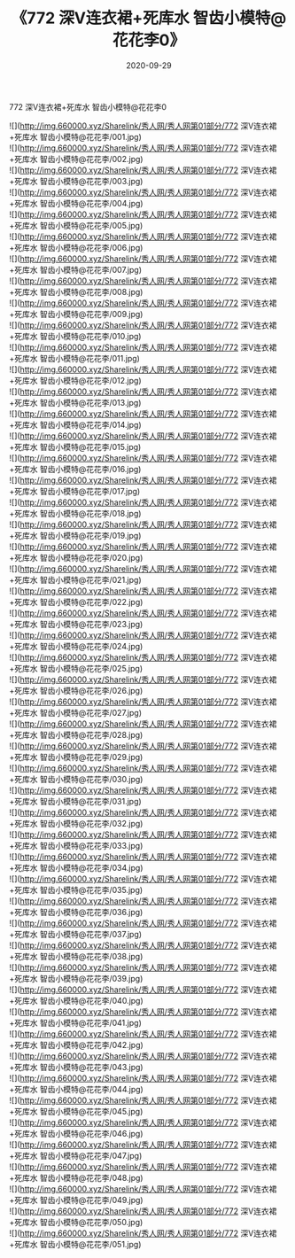 ﻿---
layout: post
title:  《772 深V连衣裙+死库水 智齿小模特@花花李0》
date:   2020-09-29
img: http://img.660000.xyz/Sharelink/秀人网/秀人网第01部分/772 深V连衣裙+死库水 智齿小模特@花花李0/000.jpg
categories: [美女, 清纯, 唯美]
---

772 深V连衣裙+死库水 智齿小模特@花花李0

  ![](http://img.660000.xyz/Sharelink/秀人网/秀人网第01部分/772 深V连衣裙+死库水 智齿小模特@花花李/001.jpg) <br> ![](http://img.660000.xyz/Sharelink/秀人网/秀人网第01部分/772 深V连衣裙+死库水 智齿小模特@花花李/002.jpg) <br> ![](http://img.660000.xyz/Sharelink/秀人网/秀人网第01部分/772 深V连衣裙+死库水 智齿小模特@花花李/003.jpg) <br> ![](http://img.660000.xyz/Sharelink/秀人网/秀人网第01部分/772 深V连衣裙+死库水 智齿小模特@花花李/004.jpg) <br> ![](http://img.660000.xyz/Sharelink/秀人网/秀人网第01部分/772 深V连衣裙+死库水 智齿小模特@花花李/005.jpg) <br> ![](http://img.660000.xyz/Sharelink/秀人网/秀人网第01部分/772 深V连衣裙+死库水 智齿小模特@花花李/006.jpg) <br> ![](http://img.660000.xyz/Sharelink/秀人网/秀人网第01部分/772 深V连衣裙+死库水 智齿小模特@花花李/007.jpg) <br> ![](http://img.660000.xyz/Sharelink/秀人网/秀人网第01部分/772 深V连衣裙+死库水 智齿小模特@花花李/008.jpg) <br> ![](http://img.660000.xyz/Sharelink/秀人网/秀人网第01部分/772 深V连衣裙+死库水 智齿小模特@花花李/009.jpg) <br> ![](http://img.660000.xyz/Sharelink/秀人网/秀人网第01部分/772 深V连衣裙+死库水 智齿小模特@花花李/010.jpg) <br> ![](http://img.660000.xyz/Sharelink/秀人网/秀人网第01部分/772 深V连衣裙+死库水 智齿小模特@花花李/011.jpg) <br> ![](http://img.660000.xyz/Sharelink/秀人网/秀人网第01部分/772 深V连衣裙+死库水 智齿小模特@花花李/012.jpg) <br> ![](http://img.660000.xyz/Sharelink/秀人网/秀人网第01部分/772 深V连衣裙+死库水 智齿小模特@花花李/013.jpg) <br> ![](http://img.660000.xyz/Sharelink/秀人网/秀人网第01部分/772 深V连衣裙+死库水 智齿小模特@花花李/014.jpg) <br> ![](http://img.660000.xyz/Sharelink/秀人网/秀人网第01部分/772 深V连衣裙+死库水 智齿小模特@花花李/015.jpg) <br> ![](http://img.660000.xyz/Sharelink/秀人网/秀人网第01部分/772 深V连衣裙+死库水 智齿小模特@花花李/016.jpg) <br> ![](http://img.660000.xyz/Sharelink/秀人网/秀人网第01部分/772 深V连衣裙+死库水 智齿小模特@花花李/017.jpg) <br> ![](http://img.660000.xyz/Sharelink/秀人网/秀人网第01部分/772 深V连衣裙+死库水 智齿小模特@花花李/018.jpg) <br> ![](http://img.660000.xyz/Sharelink/秀人网/秀人网第01部分/772 深V连衣裙+死库水 智齿小模特@花花李/019.jpg) <br> ![](http://img.660000.xyz/Sharelink/秀人网/秀人网第01部分/772 深V连衣裙+死库水 智齿小模特@花花李/020.jpg) <br> ![](http://img.660000.xyz/Sharelink/秀人网/秀人网第01部分/772 深V连衣裙+死库水 智齿小模特@花花李/021.jpg) <br> ![](http://img.660000.xyz/Sharelink/秀人网/秀人网第01部分/772 深V连衣裙+死库水 智齿小模特@花花李/022.jpg) <br> ![](http://img.660000.xyz/Sharelink/秀人网/秀人网第01部分/772 深V连衣裙+死库水 智齿小模特@花花李/023.jpg) <br> ![](http://img.660000.xyz/Sharelink/秀人网/秀人网第01部分/772 深V连衣裙+死库水 智齿小模特@花花李/024.jpg) <br> ![](http://img.660000.xyz/Sharelink/秀人网/秀人网第01部分/772 深V连衣裙+死库水 智齿小模特@花花李/025.jpg) <br> ![](http://img.660000.xyz/Sharelink/秀人网/秀人网第01部分/772 深V连衣裙+死库水 智齿小模特@花花李/026.jpg) <br> ![](http://img.660000.xyz/Sharelink/秀人网/秀人网第01部分/772 深V连衣裙+死库水 智齿小模特@花花李/027.jpg) <br> ![](http://img.660000.xyz/Sharelink/秀人网/秀人网第01部分/772 深V连衣裙+死库水 智齿小模特@花花李/028.jpg) <br> ![](http://img.660000.xyz/Sharelink/秀人网/秀人网第01部分/772 深V连衣裙+死库水 智齿小模特@花花李/029.jpg) <br> ![](http://img.660000.xyz/Sharelink/秀人网/秀人网第01部分/772 深V连衣裙+死库水 智齿小模特@花花李/030.jpg) <br> ![](http://img.660000.xyz/Sharelink/秀人网/秀人网第01部分/772 深V连衣裙+死库水 智齿小模特@花花李/031.jpg) <br> ![](http://img.660000.xyz/Sharelink/秀人网/秀人网第01部分/772 深V连衣裙+死库水 智齿小模特@花花李/032.jpg) <br> ![](http://img.660000.xyz/Sharelink/秀人网/秀人网第01部分/772 深V连衣裙+死库水 智齿小模特@花花李/033.jpg) <br> ![](http://img.660000.xyz/Sharelink/秀人网/秀人网第01部分/772 深V连衣裙+死库水 智齿小模特@花花李/034.jpg) <br> ![](http://img.660000.xyz/Sharelink/秀人网/秀人网第01部分/772 深V连衣裙+死库水 智齿小模特@花花李/035.jpg) <br> ![](http://img.660000.xyz/Sharelink/秀人网/秀人网第01部分/772 深V连衣裙+死库水 智齿小模特@花花李/036.jpg) <br> ![](http://img.660000.xyz/Sharelink/秀人网/秀人网第01部分/772 深V连衣裙+死库水 智齿小模特@花花李/037.jpg) <br> ![](http://img.660000.xyz/Sharelink/秀人网/秀人网第01部分/772 深V连衣裙+死库水 智齿小模特@花花李/038.jpg) <br> ![](http://img.660000.xyz/Sharelink/秀人网/秀人网第01部分/772 深V连衣裙+死库水 智齿小模特@花花李/039.jpg) <br> ![](http://img.660000.xyz/Sharelink/秀人网/秀人网第01部分/772 深V连衣裙+死库水 智齿小模特@花花李/040.jpg) <br> ![](http://img.660000.xyz/Sharelink/秀人网/秀人网第01部分/772 深V连衣裙+死库水 智齿小模特@花花李/041.jpg) <br> ![](http://img.660000.xyz/Sharelink/秀人网/秀人网第01部分/772 深V连衣裙+死库水 智齿小模特@花花李/042.jpg) <br> ![](http://img.660000.xyz/Sharelink/秀人网/秀人网第01部分/772 深V连衣裙+死库水 智齿小模特@花花李/043.jpg) <br> ![](http://img.660000.xyz/Sharelink/秀人网/秀人网第01部分/772 深V连衣裙+死库水 智齿小模特@花花李/044.jpg) <br> ![](http://img.660000.xyz/Sharelink/秀人网/秀人网第01部分/772 深V连衣裙+死库水 智齿小模特@花花李/045.jpg) <br> ![](http://img.660000.xyz/Sharelink/秀人网/秀人网第01部分/772 深V连衣裙+死库水 智齿小模特@花花李/046.jpg) <br> ![](http://img.660000.xyz/Sharelink/秀人网/秀人网第01部分/772 深V连衣裙+死库水 智齿小模特@花花李/047.jpg) <br> ![](http://img.660000.xyz/Sharelink/秀人网/秀人网第01部分/772 深V连衣裙+死库水 智齿小模特@花花李/048.jpg) <br> ![](http://img.660000.xyz/Sharelink/秀人网/秀人网第01部分/772 深V连衣裙+死库水 智齿小模特@花花李/049.jpg) <br> ![](http://img.660000.xyz/Sharelink/秀人网/秀人网第01部分/772 深V连衣裙+死库水 智齿小模特@花花李/050.jpg) <br> ![](http://img.660000.xyz/Sharelink/秀人网/秀人网第01部分/772 深V连衣裙+死库水 智齿小模特@花花李/051.jpg) <br>